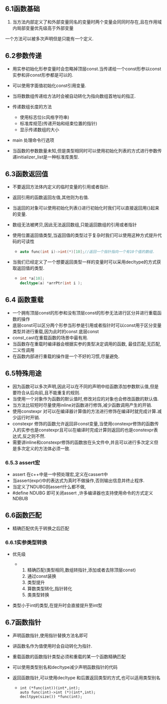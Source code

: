 

## 6.1函数基础

1. 当方法内部定义了和外部变量同名的变量时两个变量会同同时存在,且在作用域内局部变量优先级高于外部变量

一个方法可以被多次声明但是只能有一个定义.

## 6.2参数传递

- 用实参初始化形参变量时会忽略掉顶层const.当传递给一个const形参以const实参和非const形参都是可以的.

- 可以使用字面值初始化const引用变量.

- 当将数数组传递给方法时会被自动转化为指向数组首地址的指正.

- 传递数组长度的方法
  - 使用标志位(c风格字符串)
  - 标准库规范(传递开始和结束位置的指针)
  - 显示传递数组的大小
- main 处理命令行选项
- 当函数的参数数量未知,但是类型相同时可以使用初始化列表的方式进行参数传递initializer_list是一种标准库类型.

## 6.3函数返回值

- 不要返回方法体内定义的临时变量的引用或者指针.

- 返回引用的函数返回左值,其他则为右值.

- 当返回的对象可以使用初始化列表{}进行初始化时我们可以直接返回用{}起来的变量.

- 数组无法被拷贝,因此无法返回数组,只能返回数组的引用或者指针

- 使用位置返回值类型,当返回值的类型过于复杂时我们可以使用这种方式提升代码的可读性

  - ```cpp
    auto func(int i)->int(*)[10];//返回一个指针指向一个有10个值的数组.
    ```

- 当我们已经定义了一个想要返回类型一样的变量时可以采用decltype的方式获取返回值的类型.

  - ```cpp
    int *a[10];
    decltype(a) *arrPtr(int i );
    ```

## 6.4 函数重载

- 一个拥有顶层const的形参和没有顶层const的形参无法进行区分并进行重载函数的操作
- 底层const可以区分两个形参当形参是引用或者指针时可以const用于区分变量类型并进行重载,因为此时的const 底层const
- const_cast在重载函数的场景中最有用.
- 当函数存在重载时编译器会根据实参的类型决定调用的函数, 最佳匹配,无匹配,二义性调用
- 在函数内部进行重载的操作是一个不好的习惯,尽量避免.

## 6.5特殊用途

- 因为函数可以多次声明,因此可以在不同的声明中给函数添加参数默认值,但是要符合从后向前,且不能重复的规则.
- 当使用一个对象作为函数的默认值时,修改对应的对象也会修改函数的默认值.
- 当方法比较短时尽量使用inline对函数进行修饰,减少函数调用产生的开销.
- 使用constexpr 对可以在编译器计算值的方法进行修饰在编译时就完成计算.减少运行时开销.
- constexpr 修饰的函数允许返回非const变量,当使用constexpr修饰的函数传入的实参也是constexpr且可以在编译时完成计算则返回的也是constexpr表达式,反之则不然.
- 需要讲inline和constexpr修饰的函数放在头文件中,并且可以进行多次定义但是多次定义的方法体必须一致.

### 6.5.3 assert宏

- assert 在c++中是一中预处理宏,定义在cassert中
- 当assert(expr)中的表达式为真时不做操作,否则输出信息并终止程序.
- 当定义了NDUBG则assert什么都不做,
- #define NDUBG 即可关闭assert ,许多编译器也支持使用命令的方式定义NDBUB

## 6.6函数匹配

- 精确匹配优先于转换之后匹配

### 6.6.1实参类型转换

- 优先级
  - 1. 精确匹配(类型相同,数组转指针,添加或者去除顶层const)
    2. 通过const装换
    3. 类型提升
    4. 算数类型转化,指针转化
    5. 类类型转换

- 类型小于int的类型,在提升时会直接提升至int型

## 6.7函数指针

- 声明函数指针,使用指针替换方法名即可

- 讲函数名作为值使用时会自动转化为指针.

- 重载函数的函数指针类型必须和重载的某一个函数精确匹配

- 可以使用类型别名和decltype减少声明函数指针的代码

- 返回函数指针,可以使用decltype 和后置返回类型的方式,也可以适用类型别名

  - ```
    int (*func(int))(int*,int);
    auto func(int)->int (*)(int*,int);
    decltpye(size()) *func(int);
    ```

    